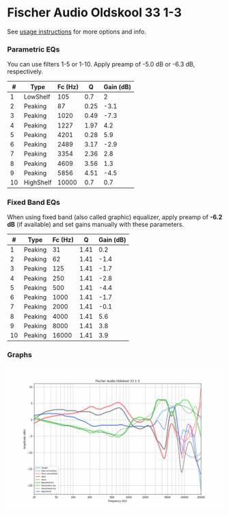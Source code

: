 # Fischer Audio Oldskool 33 1-3
See [usage instructions](https://github.com/jaakkopasanen/AutoEq#usage) for more options and info.

### Parametric EQs
You can use filters 1-5 or 1-10. Apply preamp of -5.0 dB or -6.3 dB, respectively.

|   # | Type      |   Fc (Hz) |    Q |   Gain (dB) |
|-----|-----------|-----------|------|-------------|
|   1 | LowShelf  |       105 | 0.7  |         2   |
|   2 | Peaking   |        87 | 0.25 |        -3.1 |
|   3 | Peaking   |      1020 | 0.49 |        -7.3 |
|   4 | Peaking   |      1227 | 1.97 |         4.2 |
|   5 | Peaking   |      4201 | 0.28 |         5.9 |
|   6 | Peaking   |      2489 | 3.17 |        -2.9 |
|   7 | Peaking   |      3354 | 2.36 |         2.8 |
|   8 | Peaking   |      4609 | 3.56 |         1.3 |
|   9 | Peaking   |      5856 | 4.51 |        -4.5 |
|  10 | HighShelf |     10000 | 0.7  |         0.7 |

### Fixed Band EQs
When using fixed band (also called graphic) equalizer, apply preamp of **-6.2 dB** (if available) and set gains manually with these parameters.

|   # | Type    |   Fc (Hz) |    Q |   Gain (dB) |
|-----|---------|-----------|------|-------------|
|   1 | Peaking |        31 | 1.41 |         0.2 |
|   2 | Peaking |        62 | 1.41 |        -1.4 |
|   3 | Peaking |       125 | 1.41 |        -1.7 |
|   4 | Peaking |       250 | 1.41 |        -2.8 |
|   5 | Peaking |       500 | 1.41 |        -4.4 |
|   6 | Peaking |      1000 | 1.41 |        -1.7 |
|   7 | Peaking |      2000 | 1.41 |        -0.1 |
|   8 | Peaking |      4000 | 1.41 |         5.6 |
|   9 | Peaking |      8000 | 1.41 |         3.8 |
|  10 | Peaking |     16000 | 1.41 |         3.9 |

### Graphs
![](./Fischer%20Audio%20Oldskool%2033%201-3.png)
